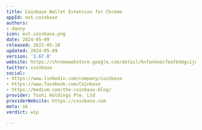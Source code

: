 ```yaml
---
title: Coinbase Wallet Extension for Chrome
appId: ext.coinbase
authors:
- danny
icon: ext.coinbase.png
date: 2024-05-09
released: 2021-05-18
updated: 2024-05-09
version: '3.67.0'
website: https://chromewebstore.google.com/detail/hnfanknocfeofbddgcijnmhnfnkdnaad
twitter: coinbase
social:
- https://www.linkedin.com/company/coinbase
- https://www.facebook.com/Coinbase
- https://medium.com/the-coinbase-blog/
provider: Toshi Holdings Pte. Ltd
providerWebsite: https://coinbase.com
meta: ok
verdict: wip

---
```


